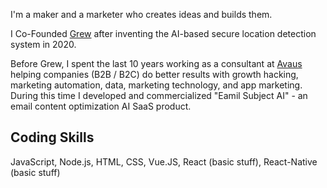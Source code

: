 I'm a maker and a marketer who creates ideas and builds them.

I Co-Founded [Grew](https://grew.dev) after inventing the AI-based secure location detection system in 2020.

Before Grew, I spent the last 10 years working as a consultant at [Avaus](https://www.avaus.com) helping companies (B2B / B2C) do better results with growth hacking, marketing automation, data, marketing technology, and app marketing. During this time I developed and commercialized "Eamil Subject AI" - an email content optimization AI SaaS product.

## Coding Skills

JavaScript, Node.js, HTML, CSS, Vue.JS, React (basic stuff), React-Native (basic stuff)